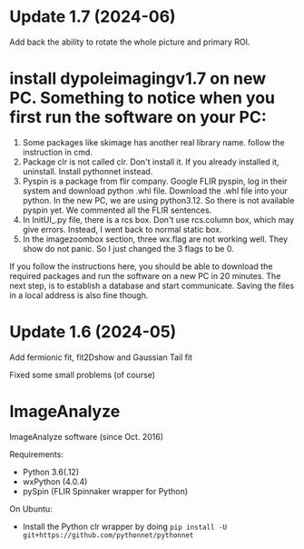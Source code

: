 # Update 1.7 (2024-06) 
Add back the ability to rotate the whole picture and primary ROI.

# install dypoleimagingv1.7 on new PC. Something to notice when you first run the software on your PC:

1. Some packages like skimage has another real library name. follow the instruction in cmd.
2. Package clr is not called clr. Don't install it. If you already installed it, uninstall. Install pythonnet instead.
3. Pyspin is a package from flir company. Google FLIR pyspin, log in their system and download python .whl file. Download the .whl file into your python. In the new PC, we are using python3.12. So there is not available pyspin yet. We commented all the FLIR sentences.
4. In InitUI_.py file, there is a rcs box. Don't use rcs.column box, which may give errors. Instead, I went back to normal static box.
5. In the imagezoombox section, three wx.flag are not working well. They show do not panic. So I just changed the 3 flags to be 0.

If you follow the instructions here, you should be able to download the required packages and run the software on a new PC in 20 minutes. The next step, is to establish a database and start communicate. Saving the files in a local address is also fine though.

# Update 1.6 (2024-05)
Add fermionic fit, fit2Dshow and Gaussian Tail fit

Fixed some small problems (of course)

# ImageAnalyze
ImageAnalyze software (since Oct. 2016)

Requirements:
- Python 3.6(.12)
- wxPython (4.0.4)
- pySpin (FLIR Spinnaker wrapper for Python)

On Ubuntu:
- Install the Python clr wrapper by doing `pip install -U git+https://github.com/pythonnet/pythonnet`
